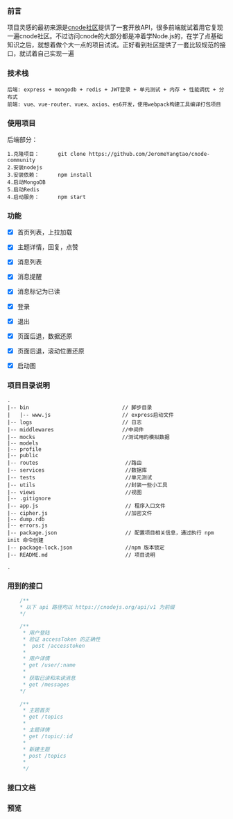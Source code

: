 ### 前言
项目灵感的最初来源是[cnode社区](https://cnodejs.org/)提供了一套开放API，很多前端就试着用它复现一遍cnode社区。不过访问cnode的大部分都是冲着学Node.js的，在学了点基础知识之后，就想着做个大一点的项目试试。正好看到社区提供了一套比较规范的接口，就试着自己实现一遍
### 技术栈
```
后端: express + mongodb + redis + JWT登录 + 单元测试 + 内存 + 性能调优 + 分布式 
前端: vue、vue-router、vuex、axios、es6开发，使用webpack构建工具编译打包项目 
```

### 使用项目
后端部分：
```
1.克隆项目：      git clone https://github.com/JeromeYangtao/cnode-community
2.安装nodejs
3.安装依赖：      npm install
4.启动MongoDB
5.启动Redis
4.启动服务：      npm start
```

### 功能
- [x] 首页列表，上拉加载
- [x] 主题详情，回复，点赞
- [x] 消息列表
- [x] 消息提醒
- [x] 消息标记为已读
- [x] 登录
- [x] 退出
- [x] 页面后退，数据还原
- [x] 页面后退，滚动位置还原
- [x] 启动图



### 项目目录说明
```
.
|-- bin                              // 脚步目录
|   |-- www.js                       // express启动文件
|-- logs                             // 日志
|-- middlewares                      //中间件
|-- mocks                            //测试用的模拟数据
|-- models                         
|-- profile
|-- public          
|-- routes                            //路由
|-- services                          //数据库
|-- tests                             //单元测试
|-- utils                             //封装一些小工具
|-- views                             //视图
|-- .gitignore
|-- app.js                            // 程序入口文件
|-- cipher.js                         //加密文件
|-- dump.rdb       
|-- errors.js
|-- package.json                      // 配置项目相关信息，通过执行 npm init 命令创建
|-- package-lock.json                 //npm 版本锁定
|-- README.md                         // 项目说明

.
```
### 用到的接口
```js
    /**
    * 以下 api 路径均以 https://cnodejs.org/api/v1 为前缀
    */

    /**
     * 用户登陆
     * 验证 accessToken 的正确性
     *  post /accesstoken 
     *
     * 用户详情
     * get /user/:name
     * 
     * 获取已读和未读消息
     * get /messages 
    */
  
    /**
     * 主题首页 
     * get /topics 
     * 
     * 主题详情
     * get /topic/:id 
     *
     * 新建主题
     * post /topics 
     *
     */
```
### 接口文档

### 预览

